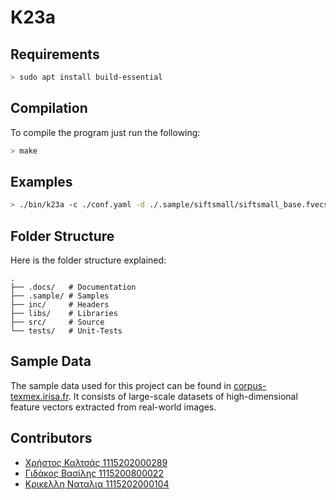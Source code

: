 # K23a

## Requirements

```sh
> sudo apt install build-essential
```

## Compilation

To compile the program just run the following:

```sh
> make
```

## Examples

```sh
> ./bin/k23a -c ./conf.yaml -d ./.sample/siftsmall/siftsmall_base.fvecs -q ./.sample/siftsmall/siftsmall_query.fvecs --verbose
```

## Folder Structure

Here is the folder structure explained:

```text
.
├── .docs/   # Documentation
├── .sample/ # Samples
├── inc/     # Headers
├── libs/    # Libraries
├── src/     # Source
└── tests/   # Unit-Tests
```

## Sample Data

The sample data used for this project can be found in [corpus-texmex.irisa.fr](http://corpus-texmex.irisa.fr/).
It consists of large-scale datasets of high-dimensional feature vectors extracted from real-world images.

## Contributors

- [Χρήστος Καλτσάς 1115202000289](https://github.com/xcalts)
- [Γιδάκος Βασίλης 1115200800022](https://github.com/sdi0800022)
- [Κρικελλη Ναταλια 1115202000104](https://github.com/nataliakrik)